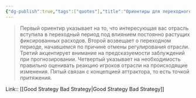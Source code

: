 ```yaml
---
{"dg-publish":true,"tags":["quotes"],"title":"Ориентиры для переходного периода","date":"2022-07-20T08:25:57+03:00","modified_at":"2022-07-30T11:34:55+03:00","permalink":"/quotes/202207200825/","dgHomeLink":false,"dgPassFrontmatter":true}
---
```



> Первый ориентир указывает на то, что интересующая вас отрасль вступила в переходный период под влиянием постоянно растущих фиксированных расходов. Второй возвещает о переходном периоде, начавшемся по причине отмены регулирования отрасли. Третий акцентирует внимание на предсказуемости заблуждений при прогнозировании. Четвертый указывает на необходимость правильно оценивать реакцию игроков отрасли на происходящие изменения. Пятый связан с концепцией аттрактора, то есть точкой притяжения. 

Link:: [[Good Strategy Bad Strategy|Good Strategy Bad Strategy]]
